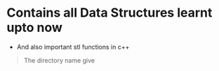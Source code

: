 # Contains all Data Structures learnt upto now

* And also important stl functions in c++

>The directory name give